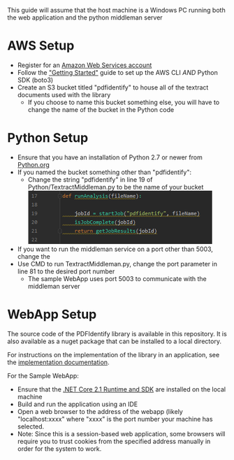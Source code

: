 This guide will assume that the host machine is a Windows PC running both the web application and the python middleman server

# AWS Setup

* Register for an [Amazon Web Services account](https://aws.amazon.com/)
* Follow the ["Getting Started"](https://docs.aws.amazon.com/textract/latest/dg/setup-awscli-sdk.html) guide to set up the AWS CLI *AND* Python SDK (boto3)
* Create an S3 bucket titled "pdfidentify" to house all of the textract documents used with the library
  * If you choose to name this bucket something else, you will have to change the name of the bucket in the Python code
 
# Python Setup

* Ensure that you have an installation of Python 2.7 or newer from [Python.org](https://www.python.org/)
* If you named the bucket something other than "pdfidentify":
  * Change the string "pdfidentify" in line 19 of Python/TextractMiddleman.py to be the name of your bucket
![](Images/documentationImage1.png)
* If you want to run the middleman service on a port other than 5003, change the 
* Use CMD to run TextractMiddleman.py, change the port parameter in line 81 to the desired port number
  * The sample WebApp uses port 5003 to communicate with the middleman server
  
# WebApp Setup

The source code of the PDFIdentify library is available in this repository. It is also available as a nuget package that can be installed to a local directory.

For instructions on the implementation of the library in an application, see the [implementation documentation]().

For the Sample WebApp:

* Ensure that the [.NET Core 2.1 Runtime and SDK](https://dotnet.microsoft.com/download/dotnet-core/2.1) are installed on the local machine
* Build and run the application using an IDE
* Open a web browser to the address of the webapp (likely "localhost:xxxx" where "xxxx" is the port number your machine has selected.
* Note: Since this is a session-based web application, some browsers will require you to trust cookies from the specified address manually in order for the system to work.


